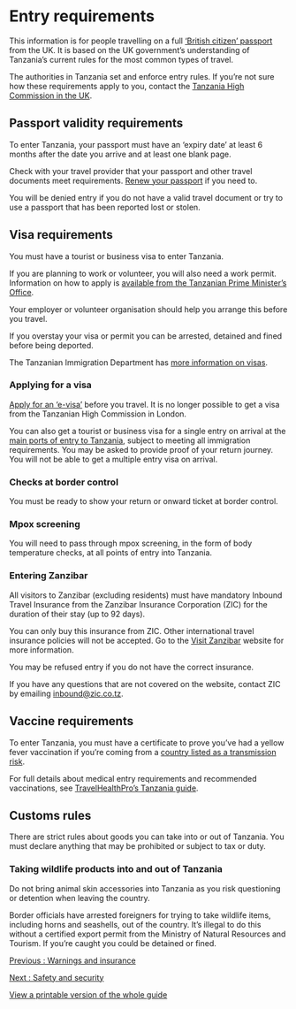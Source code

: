 # Entry requirements

This information is for people travelling on a full [‘British citizen’ passport](https://www.gov.uk/types-of-british-nationality) from the UK. It is based on the UK government’s understanding of Tanzania’s current rules for the most common types of travel.

The authorities in Tanzania set and enforce entry rules. If you’re not sure how these requirements apply to you, contact the [Tanzania High Commission in the UK](https://www.uk.tzembassy.go.tz/).

## Passport validity requirements

To enter Tanzania, your passport must have an ‘expiry date’ at least 6 months after the date you arrive and at least one blank page.

Check with your travel provider that your passport and other travel documents meet requirements. [Renew your passport](https://www.gov.uk/renew-adult-passport/renew) if you need to.

You will be denied entry if you do not have a valid travel document or try to use a passport that has been reported lost or stolen.

## Visa requirements

You must have a tourist or business visa to enter Tanzania.

If you are planning to work or volunteer, you will also need a work permit. Information on how to apply is [available from the Tanzanian Prime Minister’s Office](https://epermit.kazi.go.tz/web/main/guidelines).

Your employer or volunteer organisation should help you arrange this before you travel.

If you overstay your visa or permit you can be arrested, detained and fined before being deported.

The Tanzanian Immigration Department has [more information on visas](https://visa.immigration.go.tz/guidelines).

### Applying for a visa

[Apply for an ‘e-visa’](https://visa.immigration.go.tz/) before you travel. It is no longer possible to get a visa from the Tanzanian High Commission in London.

You can also get a tourist or business visa for a single entry on arrival at the [main ports of entry to Tanzania](https://immigration.go.tz/index.php/entry-and-exit-point), subject to meeting all immigration requirements. You may be asked to provide proof of your return journey. You will not be able to get a multiple entry visa on arrival.

### Checks at border control

You must be ready to show your return or onward ticket at border control.

### Mpox screening

You will need to pass through mpox screening, in the form of body temperature checks, at all points of entry into Tanzania.

### Entering Zanzibar

All visitors to Zanzibar (excluding residents) must have mandatory Inbound Travel Insurance from the Zanzibar Insurance Corporation (ZIC) for the duration of their stay (up to 92 days).

You can only buy this insurance from ZIC. Other international travel insurance policies will not be accepted. Go to the [Visit Zanzibar](https://visitzanzibar.go.tz/) website for more information.

You may be refused entry if you do not have the correct insurance.

If you have any questions that are not covered on the website, contact ZIC by emailing inbound@zic.co.tz.

## Vaccine requirements

To enter Tanzania, you must have a certificate to prove you’ve had a yellow fever vaccination if you’re coming from a [country listed as a transmission risk](https://nathnacyfzone.org.uk/factsheet/65/countries-with-risk-of-yellow-fever-transmission).

For full details about medical entry requirements and recommended vaccinations, see [TravelHealthPro’s Tanzania guide](https://travelhealthpro.org.uk/country/220/tanzania#Vaccine_Recommendations).

## Customs rules

There are strict rules about goods you can take into or out of Tanzania. You must declare anything that may be prohibited or subject to tax or duty.

### Taking wildlife products into and out of Tanzania

Do not bring animal skin accessories into Tanzania as you risk questioning or detention when leaving the country.

Border officials have arrested foreigners for trying to take wildlife items, including horns and seashells, out of the country. It’s illegal to do this without a certified export permit from the Ministry of Natural Resources and Tourism. If you’re caught you could be detained or fined.

[Previous
:
Warnings and insurance](/foreign-travel-advice/tanzania)

[Next
:
Safety and security](/foreign-travel-advice/tanzania/safety-and-security)

[View a printable version of the whole guide](/foreign-travel-advice/tanzania/print)